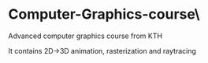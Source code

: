 # Computer-Graphics-course\

Advanced computer graphics course from KTH

It contains 2D->3D animation, rasterization and raytracing 
